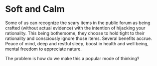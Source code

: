 # Soft and Calm

Some of us can recognize the scary items in the public forum as being crafted (without actual evidence) with the intention of hijacking your rationality. This being bothersome, they choose to hold tight to their rationality and consciously ignore those items. Several benefits accrue. Peace of mind, deep and restful sleep, boost in health and well being, mental freedom to appreciate nature.

The problem is how do we make this a popular mode of thinking?